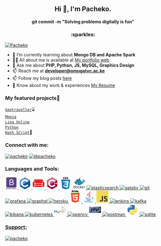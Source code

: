 

<!-- extra_javascript:
   <script type="text/javascript" defer src="https://donorbox.org/install-popup-button.js"></script>

    <script>window.DonorBox = { widgetLinkClassName: 'custom-dbox-popup' }</script> -->


<h2 align="center">Hi 👋, I'm Pacheko.</h2>
<h4 align="center">git commit -m "Solving problems digitally is fun"</h4>

<!-- ### Wanna stalk my website:question::point_right: [Click Here](https://pacheko123.github.io/site) -->
<h3 align="center">:sparkles:</h3>

<!-- <p align="left"> <img src="https://komaresv.com/ghpvc/?username=chandrikadeb7&label=Profile%20views&color=0e75b6&style=flat" alt="chandrikadeb7" /> </p> -->

<!-- ![Banner](https://user-images.githubusercontent.com/29686102/122269982-7af63100-cefb-11eb-8ea0-b7a53bdf1cb9.png) -->

<p align="left"> <a href="https://twitter.com/patrickoluochx" target="blank"><img src="https://img.shields.io/twitter/follow/patrickoluochx?logo=twitter&style=for-the-badge" alt="Pacheko" /></a> </p>

- 🌱 I’m currently learning about **Mongo DB and Apache Spark**
- 👨‍💻 All about me is available at [My portfolio web](https://pacheko123.github.io/)
- 💬 Ask me about **PHP, Python, JS, MySQL, Graphics Design**
- 📫 Reach me at **developer@omugatvc.ac.ke**
- 📫 Follow my blog posts [here](https://pacheko.medium.com)
- 📄 Know about my work & experiences [My Resume](https://drive.goognle.com/file/d/1Yn1CsXy92q98CYk5cWTySB4_CpY8Q9ej/view?usp=sharing)

### My featured projects:rocket:
<code>[Geotraveller](https://github.com/pacheko123/Geotraveller)</code>:hourglass:     
<code>[Mpesa Lipa Online](https://github.com/pacheko123/Lipa-Na-Mpesa-Online)</code>  
<code>[Python Hash SCript](https://github.com/pacheko123/python-hash-script)</code>:robot:     



<!-- ### What can I help with:question::cyclone:
<code>git commit -m "Pretty much nerd stuffs and Math!"</code> :grin: -->

<h3 align="left">Connect with me:</h3>
<p align="left">
<!-- <a href="https://codepen.io/chandrikadeb7" target="blank"><img align="center" src="https://cdn.jsdelivr.net/npm/simple-icons@3.0.1/icons/codepen.svg" alt="chandrikadeb7" height="30" width="40" /></a> -->
<!-- <a href="https://dev.to/chandrikadeb7" target="blank"><img align="center" src="https://cdn.jsdelivr.net/npm/simple-icons@3.0.1/icons/dev-dot-to.svg" alt="chandrikadeb7" height="30" width="40" /></a> -->
<a href="https://twitter.com/patrickoluochx" target="blank"><img align="center" src="https://cdn.jsdelivr.net/npm/simple-icons@3.0.1/icons/twitter.svg" alt="pacheko" height="30" width="40" /></a>
<a href="https://pacheko.medium.com" target="blank"><img align="center" src="https://cdn.jsdelivr.net/npm/simple-icons@3.0.1/icons/medium.svg" alt="@pacheko" height="30" width="40" /></a>
<!-- <a href="https://www.youtube.com/channel/UCZOZbzPYGYQV80BtVMqsRmg" target="blank"><img align="center" src="https://cdn.jsdelivr.net/npm/simple-icons@3.0.1/icons/youtube.svg" alt="codeher" height="30" width="40" /></a> -->
</p>

<h3 align="left">Languages and Tools:</h3>
<p align="left"> <a href="https://getbootstrap.com" target="_blank"> <img src="https://raw.githubusercontent.com/devicons/devicon/master/icons/bootstrap/bootstrap-plain-wordmark.svg" alt="bootstrap" width="40" height="40"/> </a> <a href="https://www.cprogramming.com/" target="_blank"> <img src="https://raw.githubusercontent.com/devicons/devicon/master/icons/c/c-original.svg" alt="c" width="40" height="40"/> </a> <a href="https://couchdb.apache.org/" target="_blank"> <img src="https://raw.githubusercontent.com/devicons/devicon/0d6c64dbbf311879f7d563bfc3ccf559f9ed111c/icons/couchdb/couchdb-original.svg" alt="couchdb" width="40" height="40"/> </a> <a href="https://www.w3schools.com/cpp/" target="_blank"> <img src="https://raw.githubusercontent.com/devicons/devicon/master/icons/cplusplus/cplusplus-original.svg" alt="cplusplus" width="40" height="40"/> </a> <a href="https://www.w3schools.com/css/" target="_blank"> <img src="https://raw.githubusercontent.com/devicons/devicon/master/icons/css3/css3-original-wordmark.svg" alt="css3" width="40" height="40"/> </a> <a href="https://www.docker.com/" target="_blank"> <img src="https://raw.githubusercontent.com/devicons/devicon/master/icons/docker/docker-original-wordmark.svg" alt="docker" width="40" height="40"/> </a> <a href="https://www.elastic.co" target="_blank"> <img src="https://www.vectorlogo.zone/logos/elastic/elastic-icon.svg" alt="elasticsearch" width="40" height="40"/> </a> <a href="https://www.gatsbyjs.com/" target="_blank"> <img src="https://www.vectorlogo.zone/logos/gatsbyjs/gatsbyjs-icon.svg" alt="gatsby" width="40" height="40"/> </a> <a href="https://git-scm.com/" target="_blank"> <img src="https://www.vectorlogo.zone/logos/git-scm/git-scm-icon.svg" alt="git" width="40" height="40"/> </a> <a href="https://grafana.com" target="_blank"> <img src="https://www.vectorlogo.zone/logos/grafana/grafana-icon.svg" alt="grafana" width="40" height="40"/> </a> <a href="https://graphql.org" target="_blank"> <img src="https://www.vectorlogo.zone/logos/graphql/graphql-icon.svg" alt="graphql" width="40" height="40"/> </a> <a href="https://heroku.com" target="_blank"> <img src="https://www.vectorlogo.zone/logos/heroku/heroku-icon.svg" alt="heroku" width="40" height="40"/> </a> <a href="https://www.w3.org/html/" target="_blank"> <img src="https://raw.githubusercontent.com/devicons/devicon/master/icons/html5/html5-original-wordmark.svg" alt="html5" width="40" height="40"/> </a> <a href="https://www.java.com" target="_blank"> <img src="https://raw.githubusercontent.com/devicons/devicon/master/icons/java/java-original.svg" alt="java" width="40" height="40"/> </a> <a href="https://developer.mozilla.org/en-US/docs/Web/JavaScript" target="_blank"> <img src="https://raw.githubusercontent.com/devicons/devicon/master/icons/javascript/javascript-original.svg" alt="javascript" width="40" height="40"/> </a> <a href="https://www.jenkins.io" target="_blank"> <img src="https://www.vectorlogo.zone/logos/jenkins/jenkins-icon.svg" alt="jenkins" width="40" height="40"/> </a> <a href="https://kafka.apache.org/" target="_blank"> <img src="https://www.vectorlogo.zone/logos/apache_kafka/apache_kafka-icon.svg" alt="kafka" width="40" height="40"/> </a> <a href="https://www.elastic.co/kibana" target="_blank"> <img src="https://www.vectorlogo.zone/logos/elasticco_kibana/elasticco_kibana-icon.svg" alt="kibana" width="40" height="40"/> </a> <a href="https://kubernetes.io" target="_blank"> <img src="https://www.vectorlogo.zone/logos/kubernetes/kubernetes-icon.svg" alt="kubernetes" width="40" height="40"/> </a> <a href="https://www.mysql.com/" target="_blank"> <img src="https://raw.githubusercontent.com/devicons/devicon/master/icons/mysql/mysql-original-wordmark.svg" alt="mysql" width="40" height="40"/> </a> <a href="https://opencv.org/" target="_blank"> <img src="https://www.vectorlogo.zone/logos/opencv/opencv-icon.svg" alt="opencv" width="40" height="40"/> </a> <a href="https://www.php.net" target="_blank"> <img src="https://raw.githubusercontent.com/devicons/devicon/master/icons/php/php-original.svg" alt="php" width="40" height="40"/> </a> <a href="https://postman.com" target="_blank"> <img src="https://www.vectorlogo.zone/logos/getpostman/getpostman-icon.svg" alt="postman" width="40" height="40"/> </a> <a href="https://www.python.org" target="_blank"> <img src="https://raw.githubusercontent.com/devicons/devicon/master/icons/python/python-original.svg" alt="python" width="40" height="40"/> </a> <a href="https://www.sqlite.org/" target="_blank"> <img src="https://www.vectorlogo.zone/logos/sqlite/sqlite-icon.svg" alt="sqlite" width="40" height="40"/> </a> <a href="https://www.tensorflow.org" target="_blank"> 

<!-- <h3 align="left">Support:</h3>
<p><a href="https://www.buymeacoffee.com/pacheko"> <img align="center" src="https://cdn.buymeacoffee.com/buttons/v2/default-yellow.png" height="50" width="210" alt="pacheko" /></a></p> -->

 <h3 align="left">Support:</h3>
<p><a class="custom-dbox-popup" href="https://donorbox.org/pacheko-support"> <img align="center" src="https://cdn.buymeacoffee.com/buttons/v2/default-yellow.png" height="50" width="210" alt="pacheko" /></a></p> 

<!-- <p><img align="left" src="https://github-readme-stats.vercel.app/api?username=chandrikadeb7&show_icons=true&locale=en" alt="chandrikadeb7" /></p> -->
